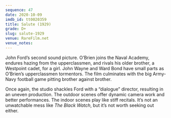 ```yaml
---
sequence: 47
date: 2020-10-09
imdb_id: tt0020359
title: Salute (1929)
grade: D+
slug: salute-1929
venue: RareFilm.net
venue_notes:
---
```


John Ford’s second sound picture. O’Brien joins the Naval Academy, endures hazing from the upperclassmen, and rivals his older brother, a Westpoint cadet, for a girl. John Wayne and Ward Bond have small parts as O’Brien’s upperclassmen tormentors. The film culminates with the big Army-Navy football game pitting brother against brother.

<!-- end -->

Once again, the studio shackles Ford with a “dialogue” director, resulting in an uneven production. The outdoor scenes offer dynamic camera work and better performances. The indoor scenes play like stiff recitals. It’s not an unwatchable mess like <span data-imdb-id="tt0019699">_The Black Watch_</span>, but it’s not worth seeking out either.
